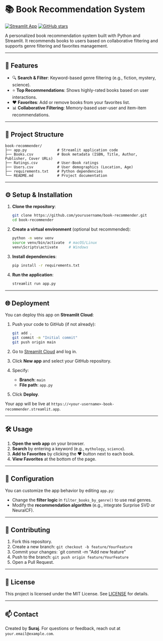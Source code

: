 # 📚 Book Recommendation System

[![Streamlit App](https://static.streamlit.io/badges/streamlit_badge_black_white.svg)](https://streamlit.io)
[![GitHub stars](https://img.shields.io/github/stars/yourusername/book-recommender?style=social)](https://github.com/yourusername/book-recommender)

A personalized book recommendation system built with Python and Streamlit. It recommends books to users based on collaborative filtering and supports genre filtering and favorites management.

---

## 🚀 Features

* 🔍 **Search & Filter**: Keyword-based genre filtering (e.g., fiction, mystery, science).
* ⭐ **Top Recommendations**: Shows highly-rated books based on user interactions.
* ❤️ **Favorites**: Add or remove books from your favorites list.
* 📊 **Collaborative Filtering**: Memory-based user-user and item-item recommendations.

---

## 📂 Project Structure

```text
book-recommender/
├── app.py              # Streamlit application code
├── Books.csv           # Book metadata (ISBN, Title, Author, Publisher, Cover URLs)
├── Ratings.csv         # User-Book ratings
├── Users.csv           # User demographics (Location, Age)
├── requirements.txt    # Python dependencies
└── README.md           # Project documentation
```

---

## ⚙️ Setup & Installation

1. **Clone the repository**:

   ```bash
   git clone https://github.com/yourusername/book-recommender.git
   cd book-recommender
   ```

2. **Create a virtual environment** (optional but recommended):

   ```bash
   python -m venv venv
   source venv/bin/activate  # macOS/Linux
   venv\Scripts\activate     # Windows
   ```

3. **Install dependencies**:

   ```bash
   pip install -r requirements.txt
   ```

4. **Run the application**:

   ```bash
   streamlit run app.py
   ```

---

## 🌐 Deployment

You can deploy this app on **Streamlit Cloud**:

1. Push your code to GitHub (if not already):

   ```bash
   git add .
   git commit -m "Initial commit"
   git push origin main
   ```

2. Go to [Streamlit Cloud](https://streamlit.io/cloud) and log in.

3. Click **New app** and select your GitHub repository.

4. Specify:

   * **Branch**: `main`
   * **File path**: `app.py`

5. Click **Deploy**.

Your app will be live at `https://<your-username>-book-recommender.streamlit.app`.

---

## 🛠️ Usage

1. **Open the web app** on your browser.
2. **Search** by entering a keyword (e.g., `mythology`, `science`).
3. **Add to Favorites** by clicking the ❤️ button next to each book.
4. **View Favorites** at the bottom of the page.

---

## 🔧 Configuration

You can customize the app behavior by editing `app.py`:

* Change the **filter logic** in `filter_books_by_genre()` to use real genres.
* Modify the **recommendation algorithm** (e.g., integrate Surprise SVD or NeuralCF).

---

## 🤝 Contributing

1. Fork this repository.
2. Create a new branch: `git checkout -b feature/YourFeature`
3. Commit your changes: \`git commit -m "Add new feature"
4. Push to the branch: `git push origin feature/YourFeature`
5. Open a Pull Request.

---

## 📄 License

This project is licensed under the MIT License. See [LICENSE](LICENSE) for details.

---

## 📫 Contact

Created by **Suraj**. For questions or feedback, reach out at `your.email@example.com`.
